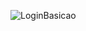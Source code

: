 ![LoginBasicao](https://github.com/onworkconsultoria/LoginMAUI/assets/84786877/5652ebfe-ec0f-41a1-804a-ceffcfb6b876)
